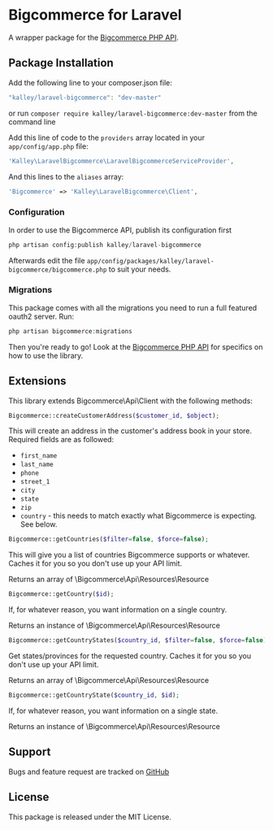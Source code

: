 # Bigcommerce for Laravel

A wrapper package for the [Bigcommerce PHP API](https://github.com/bigcommerce/bigcommerce-api-php).

## Package Installation

Add the following line to your composer.json file:

```javascript
"kalley/laravel-bigcommerce": "dev-master"
```

or run `composer require kalley/laravel-bigcommerce:dev-master` from the command line

Add this line of code to the ```providers``` array located in your ```app/config/app.php``` file:
```php
'Kalley\LaravelBigcommerce\LaravelBigcommerceServiceProvider',
```

And this lines to the ```aliases``` array:
```php
'Bigcommerce' => 'Kalley\LaravelBigcommerce\Client',
```

### Configuration

In order to use the Bigcommerce API, publish its configuration first

```php
php artisan config:publish kalley/laravel-bigcommerce
```

Afterwards edit the file ```app/config/packages/kalley/laravel-bigcommerce/bigcommerce.php``` to suit your needs.

### Migrations

This package comes with all the migrations you need to run a full featured oauth2 server. Run:

```php
php artisan bigcommerce:migrations
```

Then you're ready to go! Look at the [Bigcommerce PHP API](https://github.com/bigcommerce/bigcommerce-api-php) for specifics on how to use the library.

## Extensions

This library extends Bigcommerce\Api\Client with the following methods:

```php
Bigcommerce::createCustomerAddress($customer_id, $object);
```

This will create an address in the customer's address book in your store. Required fields are as followed:

*   `first_name`
*   `last_name`
*   `phone`
*   `street_1`
*   `city`
*   `state`
*   `zip`
*   `country` - this needs to match exactly what Bigcommerce is expecting. See below.

```php
Bigcommerce::getCountries($filter=false, $force=false);
```

This will give you a list of countries Bigcommerce supports or whatever. Caches it for you so you don't use up your API limit.

Returns an array of \Bigcommerce\Api\Resources\Resource

```php
Bigcommerce::getCountry($id);
```

If, for whatever reason, you want information on a single country.

Returns an instance of \Bigcommerce\Api\Resources\Resource

```php
Bigcommerce::getCountryStates($country_id, $filter=false, $force=false);
```

Get states/provinces for the requested country. Caches it for you so you don't use up your API limit.

Returns an array of \Bigcommerce\Api\Resources\Resource

```php
Bigcommerce::getCountryState($country_id, $id);
```

If, for whatever reason, you want information on a single state.

Returns an instance of \Bigcommerce\Api\Resources\Resource

## Support

Bugs and feature request are tracked on [GitHub](https://github.com/kalley/laravel-bigcommerce/issues)

## License

This package is released under the MIT License.
